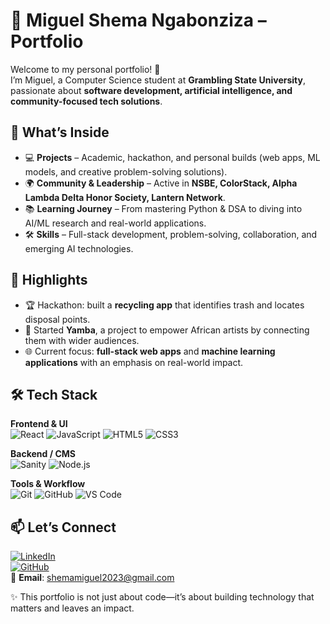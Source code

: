 # 🌟 Miguel Shema Ngabonziza – Portfolio  

Welcome to my personal portfolio! 🚀  
I’m Miguel, a Computer Science student at **Grambling State University**, passionate about **software development, artificial intelligence, and community-focused tech solutions**.  


## 🔑 What’s Inside  
- 💻 **Projects** – Academic, hackathon, and personal builds (web apps, ML models, and creative problem-solving solutions).  
- 🌍 **Community & Leadership** – Active in **NSBE, ColorStack, Alpha Lambda Delta Honor Society, Lantern Network**.  
- 📚 **Learning Journey** – From mastering Python & DSA to diving into AI/ML research and real-world applications.  
- 🛠️ **Skills** – Full-stack development, problem-solving, collaboration, and emerging AI technologies.  


## 🚀 Highlights  
- 🏆 Hackathon: built a **recycling app** that identifies trash and locates disposal points.  
- 🎨 Started **Yamba**, a project to empower African artists by connecting them with wider audiences.  
- 🌐 Current focus: **full-stack web apps** and **machine learning applications** with an emphasis on real-world impact.  

## 🛠️ Tech Stack  

**Frontend & UI**  
![React](https://img.shields.io/badge/React-20232A?style=for-the-badge&logo=react&logoColor=61DAFB)  ![JavaScript](https://img.shields.io/badge/JavaScript-F7DF1E?style=for-the-badge&logo=javascript&logoColor=black)  ![HTML5](https://img.shields.io/badge/HTML5-E34F26?style=for-the-badge&logo=html5&logoColor=white)  ![CSS3](https://img.shields.io/badge/CSS3-1572B6?style=for-the-badge&logo=css3&logoColor=white)  

**Backend / CMS**  
![Sanity](https://img.shields.io/badge/Sanity-F03E2F?style=for-the-badge&logo=sanity&logoColor=white)  ![Node.js](https://img.shields.io/badge/Node.js-43853D?style=for-the-badge&logo=node.js&logoColor=white)  

**Tools & Workflow**  
![Git](https://img.shields.io/badge/Git-F05032?style=for-the-badge&logo=git&logoColor=white)  ![GitHub](https://img.shields.io/badge/GitHub-181717?style=for-the-badge&logo=github&logoColor=white)  ![VS Code](https://img.shields.io/badge/VS%20Code-0078D4?style=for-the-badge&logo=visual-studio-code&logoColor=white)  

## 📫 Let’s Connect  
[![LinkedIn](https://img.shields.io/badge/LinkedIn-blue?style=for-the-badge&logo=linkedin&logoColor=white)](https://www.linkedin.com/in/migztech)  
[![GitHub](https://img.shields.io/badge/GitHub-black?style=for-the-badge&logo=github&logoColor=white)](https://github.com/SNMiguel)  
📧 **Email**: shemamiguel2023@gmail.com  

✨ This portfolio is not just about code—it’s about building technology that matters and leaves an impact.  

